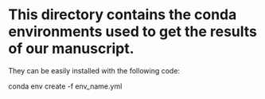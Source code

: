 # This directory contains the conda environments used to get the results of our manuscript.

They can be easily installed with the following code:

conda env create -f env_name.yml
